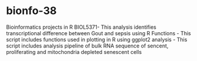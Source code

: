 # bionfo-38
Bioinformatics projects in R
BIOL5371- This analysis identifies transcriptional difference between Gout and sepsis using R 
Functions - This script includes functions used in plotting in R using ggplot2
analysis - This script includes analysis pipeline of bulk RNA sequence of sencent, proliferating and mitochondria depleted senescent cells 
